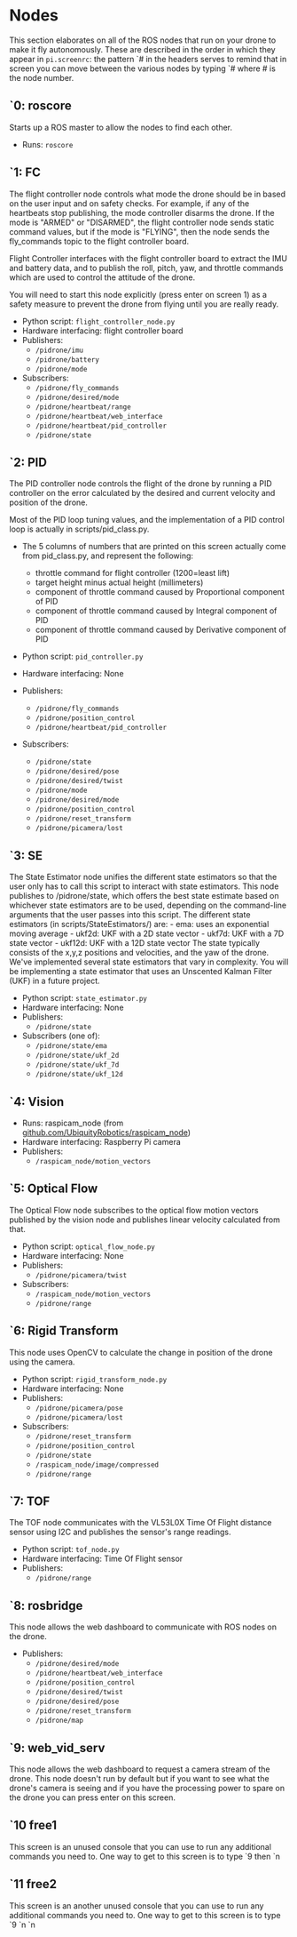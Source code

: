 # Nodes

This section elaborates on all of the ROS nodes that run on your drone to make it fly autonomously. These are described in the order in which they appear in `pi.screenrc`: the pattern \`# in the headers serves to remind that in screen you can move between the various nodes by typing \`# where # is the node number.

## \`0: roscore
Starts up a ROS master to allow the nodes to find each other.

* Runs: `roscore`

## \`1: FC
The flight controller node controls what mode the drone should be in based on the user input and on safety checks. For example, if any of the heartbeats stop publishing, the mode controller disarms the drone. If the mode is "ARMED" or "DISARMED", the flight controller node sends static command values, but if the mode is "FLYING", then the node sends the fly_commands topic to the flight controller board.

Flight Controller interfaces with the flight controller board to extract the IMU and battery data, and to publish the roll, pitch, yaw, and throttle commands which are used to control the attitude of the drone. 

You will need to start this node explicitly (press enter on screen 1) as a safety measure to prevent the drone from flying until you are really ready.

* Python script: `flight_controller_node.py`
* Hardware interfacing: flight controller board
* Publishers:
    * `/pidrone/imu`
    * `/pidrone/battery`
    * `/pidrone/mode`
* Subscribers:
    * `/pidrone/fly_commands`
    * `/pidrone/desired/mode`
    * `/pidrone/heartbeat/range`
    * `/pidrone/heartbeat/web_interface`
    * `/pidrone/heartbeat/pid_controller`
    * `/pidrone/state`

## \`2: PID
The PID controller node controls the flight of the drone by running a PID controller on the error calculated by the desired and current velocity and position of the drone.

Most of the PID loop tuning values, and the implementation of a PID control loop is actually in scripts/pid_class.py.

* The 5 columns of numbers that are printed on this screen actually come from pid_class.py, and represent the following:
    * throttle command for flight controller (1200=least lift)
    * target height minus actual height (millimeters)
    * component of throttle command caused by Proportional component of PID
    * component of throttle command caused by Integral component of PID
    * component of throttle command caused by Derivative component of PID


* Python script: `pid_controller.py`
* Hardware interfacing: None
* Publishers:
    * `/pidrone/fly_commands`
    * `/pidrone/position_control`
    * `/pidrone/heartbeat/pid_controller`
* Subscribers:
    * `/pidrone/state`
    * `/pidrone/desired/pose`
    * `/pidrone/desired/twist`
    * `/pidrone/mode`
    * `/pidrone/desired/mode`
    * `/pidrone/position_control`
    * `/pidrone/reset_transform`
    * `/pidrone/picamera/lost`

## \`3: SE
The State Estimator node unifies the different state estimators so that the user only has to call this script to interact with state estimators. This node publishes to /pidrone/state, which offers the best state estimate based on whichever state estimators are to be used, depending on the command-line arguments that the user passes into this script.
    The different state estimators (in scripts/StateEstimators/) are:
        - ema: uses an exponential moving average
        - ukf2d: UKF with a 2D state vector
        - ukf7d: UKF with a 7D state vector
        - ukf12d: UKF with a 12D state vector
 The state typically consists of the x,y,z positions and velocities, and the yaw of the drone. We've implemented several state estimators that vary in complexity. You will be implementing a state estimator that uses an Unscented Kalman Filter (UKF) in a future project.

* Python script: `state_estimator.py`
* Hardware interfacing: None
* Publishers:
    * `/pidrone/state`
* Subscribers (one of):
    * `/pidrone/state/ema`
    * `/pidrone/state/ukf_2d`
    * `/pidrone/state/ukf_7d`
    * `/pidrone/state/ukf_12d`


## \`4: Vision

* Runs: raspicam_node (from [github.com/UbiquityRobotics/raspicam_node](https://www.github.com/UbiquityRobotics/raspicam_node))
* Hardware interfacing: Raspberry Pi camera
* Publishers:
    * `/raspicam_node/motion_vectors`

## \`5: Optical Flow
The Optical Flow node subscribes to the optical flow motion vectors published by the vision node and publishes linear velocity calculated from that.

* Python script: `optical_flow_node.py`
* Hardware interfacing: None
* Publishers:
    * `/pidrone/picamera/twist`
* Subscribers:
    * `/raspicam_node/motion_vectors`
    * `/pidrone/range`

## \`6: Rigid Transform
This node uses OpenCV to calculate the change in position of the drone using the camera.

* Python script: `rigid_transform_node.py`
* Hardware interfacing: None
* Publishers:
    * `/pidrone/picamera/pose`
    * `/pidrone/picamera/lost`
* Subscribers:
    * `/pidrone/reset_transform`
    * `/pidrone/position_control`
    * `/pidrone/state`
    * `/raspicam_node/image/compressed`
    * `/pidrone/range`

## \`7: TOF
The TOF node communicates with the VL53L0X Time Of Flight distance sensor using I2C and publishes the sensor's range readings.

* Python script: `tof_node.py`
* Hardware interfacing: Time Of Flight sensor
* Publishers:
    * `/pidrone/range`

## \`8: rosbridge
This node allows the web dashboard to communicate with ROS nodes on the drone.

* Publishers:
    * `/pidrone/desired/mode`
    * `/pidrone/heartbeat/web_interface`
    * `/pidrone/position_control`
    * `/pidrone/desired/twist`
    * `/pidrone/desired/pose`
    * `/pidrone/reset_transform`
    * `/pidrone/map`

## \`9: web_vid_serv
This node allows the web dashboard to request a camera stream of the drone. This node doesn't run by default but if you want to see what the drone's camera is seeing and if you have the processing power to spare on the drone you can press enter on this screen.

## \`10 free1
This screen is an unused console that you can use to run any additional commands you need to. One way to get to this screen is to type \`9 then \`n

## \`11 free2
This screen is an another unused console that you can use to run any additional commands you need to. One way to get to this screen is to type \`9  \`n \`n


